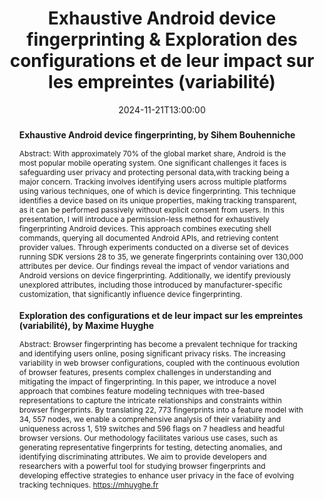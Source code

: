 ---
date: 2024-11-21T13:00:00
title: "Exhaustive Android device fingerprinting & Exploration des configurations et de leur impact sur les empreintes (variabilité)"
abstract: >
  
  ### Exhaustive Android device fingerprinting, by Sihem Bouhenniche

    Abstract: With approximately 70% of the global market share, Android is the most popular mobile operating system. One significant challenges it faces is safeguarding user privacy and protecting personal data,with tracking being a major concern. Tracking involves identifying users across multiple platforms using various techniques, one of which is device fingerprinting. This technique identifies a device based on its unique properties, making tracking transparent, as it can be performed passively without explicit consent from users.
    In this presentation, I will introduce a permission-less method for exhaustively fingerprinting Android devices. This approach combines executing shell commands, querying all documented Android APIs, and retrieving content provider values. Through experiments conducted on a diverse set of devices running SDK versions 28 to 35, we generate fingerprints containing over 130,000 attributes per device. Our findings reveal the impact of vendor variations and Android versions on device fingerprinting. Additionally, we identify previously unexplored attributes, including those introduced by manufacturer-specific customization, that significantly influence device fingerprinting.

  ### Exploration des configurations et de leur impact sur les empreintes (variabilité), by Maxime Huyghe

    Abstract: Browser fingerprinting has become a prevalent technique for tracking and identifying users online, posing significant privacy risks. The increasing variability in web browser configurations, coupled with the continuous evolution of browser features, presents complex challenges in understanding and mitigating the impact of fingerprinting. In this paper, we introduce a novel approach that combines feature modeling techniques with tree-based representations to capture the intricate relationships and constraints within browser fingerprints. By translating 22, 773 fingerprints into a feature model with 34, 557 nodes, we enable a comprehensive analysis of their variability and uniqueness across 1, 519 switches and 596 flags on 7 headless and headful browser versions. Our methodology facilitates various use cases, such as generating representative fingerprints for testing, detecting anomalies, and identifying discriminating attributes. We aim to provide developers and researchers with a powerful tool for studying browser fingerprints and developing effective strategies to enhance user privacy in the face of evolving tracking techniques.
    https://mhuyghe.fr

event: DiverSE Coffee
location: Rennes, France
speaker: Sihem Bouhenniche & Maxime Huyghe

---